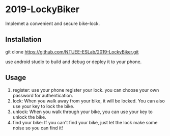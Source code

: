 # 2019-LockyBiker
Implemet a convenient and secure bike-lock.

## Installation
   git clone https://github.com/NTUEE-ESLab/2019-LockyBiker.git
   
   use android studio to build and debug or deploy it to your phone.

## Usage
1. register:
   use your phone register your lock. you can choose your own password for authentication.
2. lock:
   When you walk away from your bike, it will be locked. You can also use your key to lock the bike.
3. unlock:
   When you walk through your bike, you can use your key to unlock the bike.
4. find your bike:
   If you can't find your bike, just let the lock make some noise so you can find it!
